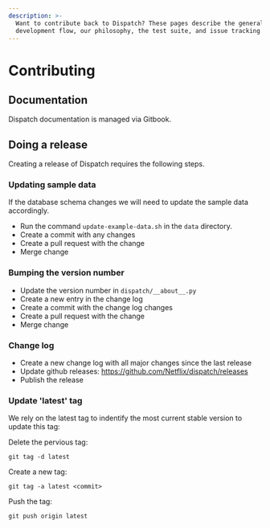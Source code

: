 ```yaml
---
description: >-
  Want to contribute back to Dispatch? These pages describe the general
  development flow, our philosophy, the test suite, and issue tracking.
---
```


# Contributing

## Documentation

Dispatch documentation is managed via Gitbook.

## Doing a release

Creating a release of Dispatch requires the following steps.

### Updating sample data

If the database schema changes we will need to update the sample data accordingly.

- Run the command `update-example-data.sh` in the `data` directory.
- Create a commit with any changes
- Create a pull request with the change
- Merge change

### Bumping the version number

- Update the version number in `dispatch/__about__.py`
- Create a new entry in the change log
- Create a commit with the change log changes
- Create a pull request with the change
- Merge change

### Change log

- Create a new change log with all major changes since the last release
- Update github releases: https://github.com/Netflix/dispatch/releases
- Publish the release

### Update 'latest' tag

We rely on the latest tag to indentify the most current stable version to update this tag:

Delete the pervious tag:

```
git tag -d latest
```

Create a new tag:

```
git tag -a latest <commit>
```

Push the tag:

```
git push origin latest
```

